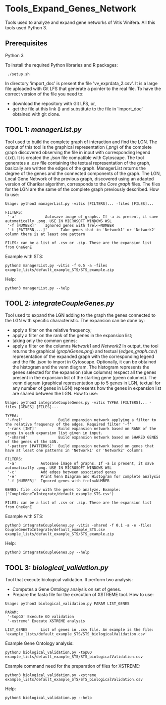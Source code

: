 # Tools_Expand_Genes_Network
 Tools used to analyze and expand gene networks of Vitis Vinifera. All this tools used Python 3.

## Prerequisites
 Python 3

 To install the required Python libraries and R packages:
 ```
  ./setup.sh
 ```

 In directory 'import_doc' is present the file 'vv_exprdata_2.csv'.  It is a large file uploaded with Git LFS that generate a pointer to the real file. To have the correct version of the file you need to:
  - download the repository with Git LFS, or,
  - get the file at this link (<!--insert link-->) and substitute to the file in 'import_doc' obtained with git clone.
 <!-- Use *requirements.txt* to install the required libraries:
 ```
  pip3 install -r import_doc/requirements.txt
 ``` -->
 <!-- Library of Python (install with pip3):
   * *datetime*
   ```
    pip3 install datetime
   ```
   * *pandas*
   ```
    pip3 install pandas
   ```
   * *rpy2*
   ```
    pip3 install rpy2
   ```
   * *matplotlib*
   ```
    pip3 install matplotlib
   ```
   * *matplotlib-venn*
   ```
    pip3 install matplotlib-venn
   ```
   * *networkx*
   ```
    pip3 install networkx
   ```
   * *numpy*
   ```
    pip3 install numpy
   ```
   * *scipy*
   ```
    pip3 install scipy
   ```
   * *rpack*
   ```
    pip3 install rectangle-packer
   ``` -->

   <!-- Install *topGO* library:
   ```
    if (!requireNamespace("BiocManager", quietly = TRUE))
    install.packages("BiocManager")

    BiocManager::install("topGO")
   ``` -->

## TOOL 1: *managerList.py*
Tool used to build the complete graph of interaction and find the LGN.
The output of this tool is the graphical representation (*.png*) of the complete graph discovered observing the file in input with corresponding legend (*.txt*). It is created the *.json* file compatible with Cytoscape. The tool generates a *.csv* file containing the textual representation of the graph, basically are written the edges of the graph. ManagerList returns the degree of the genes and the connected components of the graph.
The LGN, Local Gene Network of the previous graph, discovered using an adapted version of Charikar algorithm, corresponds to the *Core graph* files. The files for the LGN are the same of the complete graph previously described.
How to use:
```
Usage: python3 managerList.py -vitis [FILTERS]... -files [FILES]...

FILTERS:
 '-a'             Autosave image of graphs. If -a is present, it save automatically .png. USE IN MICROSOFT WINDOWS WSL
 '-f [NUMBER]'    Ignored genes with frel<=NUMBER
 '-t [PATTERN,...]'      Take genes that in 'Network1' or 'Network2' column there is at least one pattern

FILES: can be a list of .csv or .zip. These are the expansion list from OneGenE

```
Example with STS:
```
python3 managerList.py -vitis -f 0.5 -a -files example_lists/default_example_STS/STS_example.zip
```
Help:
```
python3 managerList.py --help
```

## TOOL 2: *integrateCoupleGenes.py*
Tool used to expand the LGN adding to the graph the genes connected to the LGN with specific characteristic. The expansion can be done by:
  - apply a filter on the relative frequency;
  - apply a filter on the rank of the genes in the expansion list;
  - taking only the common genes;
  - apply a filter on the columns *Network1* and *Network2*
In output, the tool returns the graphical (*graphGenes.png*) and textual (*edges_graph.csv*) representation of the expanded graph  with the corresponding legend and the file *.json* to import in Cytoscape. Optionally, it can be obtained the histogram and the venn diagram. The histogram represents the genes selected for the expansion (blue columns) respect all the genes present in the expansion list of the starting gene (green columns). The venn diagram (graphical representation up to 5 genes in LGN, textual for any number of genes in LGN) represents how the genes in expansion list are shared between the LGN.
How to use:
```
Usage: python3 integrateCoupleGenes.py -vitis TYPEA [FILTERS]... -files [GENES] [FILES]...

TYPEA:
 '-frel'                Build expansion network applying a filter to the relative frequency of the edges. Required filter '-f'
 '-rank [INT]'          Build expansion network based on RANK of the genes in each expansion list given in input.
 '-shared'              Build expansion network based on SHARED GENES of the genes of the LGN.
 '-pattern [PATTERNS]'  Build expansion network based on genes that have at least one patterns in 'Network1' or 'Network2' columns

FILTERS:
 '-a'           Autosave image of graphs. If -a is present, it save automatically .png. USE IN MICROSOFT WINDOWS WSL
 '-c'           Add edges between associated genes
 '-e'           Print Venn Diagram and Histogram for complete analysis
 '-f [NUMBER]'  Ignored genes with frel<=NUMBER

GENES: file .csv with the genes to analyze. Example: ('CoupleGeneToIntegrate/default_example_STS.csv')

FILES: can be a list of .csv or .zip. These are the expansion list from OneGenE
```
Example with STS:
```
python3 integrateCoupleGenes.py -vitis -shared -f 0.1 -a -e -files CoupleGeneToIntegrate/default_example_STS.csv example_lists/default_example_STS/STS_example.zip
```
Help:
```
python3 integrateCoupleGenes.py --help
```

## TOOL 3: *biological_validation.py*
Tool that execute biological validation. It perform two analysis:
  - Computes a Gene Ontology analysis on set of genes.
  - Prepare the fasta file for the execution of XSTREME tool.
How to use:
```
Usage: python3 biological_validation.py PARAM LIST_GENES

PARAM:
 '-topGO' Execute GO validation
 '-xstreme' Execute XSTREME analysis

LIST_GENES      List of genes in .csv file. An example is the file: 'example_lists/default_example_STS/STS_biologicalValidation.csv'
```
Example Gene Ontology analysis:
```
python3 biological_validation.py -topGO example_lists/default_example_STS/STS_biologicalValidation.csv
```
Example command need for the preparation of files for XSTREME:
```
python3 biological_validation.py -xstreme example_lists/default_example_STS/STS_biologicalValidation.csv
```
Help:
```
python3 biological_validation.py --help
```
